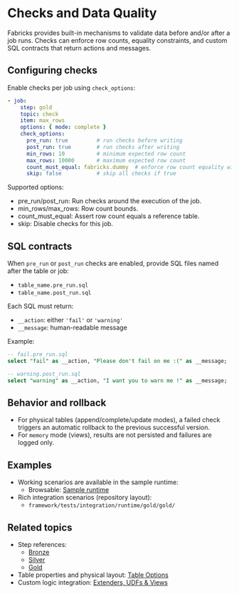 # Checks and Data Quality

Fabricks provides built-in mechanisms to validate data before and/or after a job runs. Checks can enforce row counts, equality constraints, and custom SQL contracts that return actions and messages.

## Configuring checks

Enable checks per job using `check_options`:

```yaml
- job:
    step: gold
    topic: check
    item: max_rows
    options: { mode: complete }
    check_options:
      pre_run: true         # run checks before writing
      post_run: true        # run checks after writing
      min_rows: 10          # minimum expected row count
      max_rows: 10000       # maximum expected row count
      count_must_equal: fabricks.dummy  # enforce row count equality with another table
      skip: false           # skip all checks if true
```

Supported options:
- pre_run/post_run: Run checks around the execution of the job.
- min_rows/max_rows: Row count bounds.
- count_must_equal: Assert row count equals a reference table.
- skip: Disable checks for this job.

## SQL contracts

When `pre_run` or `post_run` checks are enabled, provide SQL files named after the table or job:
- `table_name.pre_run.sql`
- `table_name.post_run.sql`

Each SQL must return:
- `__action`: either `'fail'` or `'warning'`
- `__message`: human-readable message

Example:

```sql
-- fail.pre_run.sql
select "fail" as __action, "Please don't fail on me :(" as __message;

-- warning.post_run.sql
select "warning" as __action, "I want you to warn me !" as __message;
```

## Behavior and rollback

- For physical tables (append/complete/update modes), a failed check triggers an automatic rollback to the previous successful version.
- For `memory` mode (views), results are not persisted and failures are logged only.

## Examples

- Working scenarios are available in the sample runtime:
  - Browsable: [Sample runtime](../runtime.md#sample-runtime)
- Rich integration scenarios (repository layout):
  - `framework/tests/integration/runtime/gold/gold/`

## Related topics

- Step references:
  - [Bronze](../steps/bronze.md)
  - [Silver](../steps/silver.md)
  - [Gold](../steps/gold.md)
- Table properties and physical layout: [Table Options](./table-options.md)
- Custom logic integration: [Extenders, UDFs & Views](./extenders-udfs-views.md)
